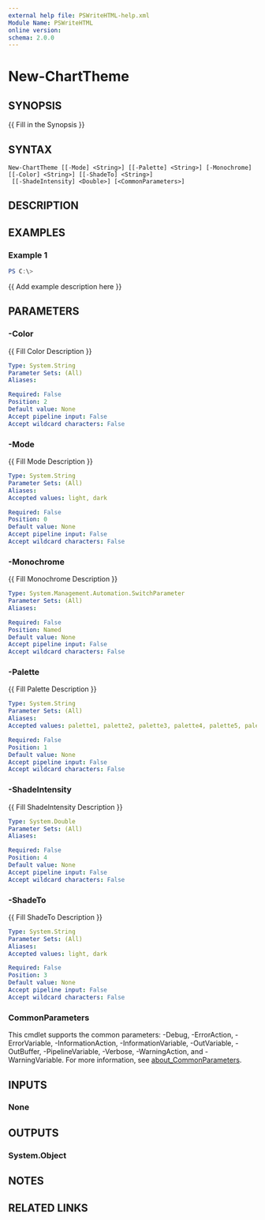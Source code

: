 ```yaml
---
external help file: PSWriteHTML-help.xml
Module Name: PSWriteHTML
online version:
schema: 2.0.0
---
```


# New-ChartTheme

## SYNOPSIS
{{ Fill in the Synopsis }}

## SYNTAX

```
New-ChartTheme [[-Mode] <String>] [[-Palette] <String>] [-Monochrome] [[-Color] <String>] [[-ShadeTo] <String>]
 [[-ShadeIntensity] <Double>] [<CommonParameters>]
```

## DESCRIPTION


## EXAMPLES

### Example 1
```powershell
PS C:\> 
```

{{ Add example description here }}

## PARAMETERS

### -Color
{{ Fill Color Description }}

```yaml
Type: System.String
Parameter Sets: (All)
Aliases:

Required: False
Position: 2
Default value: None
Accept pipeline input: False
Accept wildcard characters: False
```

### -Mode
{{ Fill Mode Description }}

```yaml
Type: System.String
Parameter Sets: (All)
Aliases:
Accepted values: light, dark

Required: False
Position: 0
Default value: None
Accept pipeline input: False
Accept wildcard characters: False
```

### -Monochrome
{{ Fill Monochrome Description }}

```yaml
Type: System.Management.Automation.SwitchParameter
Parameter Sets: (All)
Aliases:

Required: False
Position: Named
Default value: None
Accept pipeline input: False
Accept wildcard characters: False
```

### -Palette
{{ Fill Palette Description }}

```yaml
Type: System.String
Parameter Sets: (All)
Aliases:
Accepted values: palette1, palette2, palette3, palette4, palette5, palette6, palette7, palette8, palette9, palette10

Required: False
Position: 1
Default value: None
Accept pipeline input: False
Accept wildcard characters: False
```

### -ShadeIntensity
{{ Fill ShadeIntensity Description }}

```yaml
Type: System.Double
Parameter Sets: (All)
Aliases:

Required: False
Position: 4
Default value: None
Accept pipeline input: False
Accept wildcard characters: False
```

### -ShadeTo
{{ Fill ShadeTo Description }}

```yaml
Type: System.String
Parameter Sets: (All)
Aliases:
Accepted values: light, dark

Required: False
Position: 3
Default value: None
Accept pipeline input: False
Accept wildcard characters: False
```

### CommonParameters
This cmdlet supports the common parameters: -Debug, -ErrorAction, -ErrorVariable, -InformationAction, -InformationVariable, -OutVariable, -OutBuffer, -PipelineVariable, -Verbose, -WarningAction, and -WarningVariable. For more information, see [about_CommonParameters](http://go.microsoft.com/fwlink/?LinkID=113216).

## INPUTS

### None

## OUTPUTS

### System.Object
## NOTES

## RELATED LINKS
